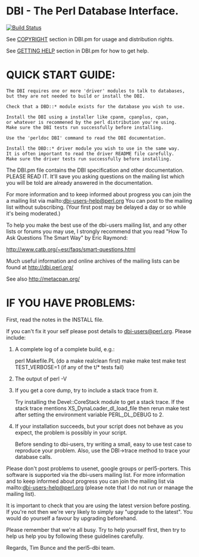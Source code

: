 # DBI - The Perl Database Interface.

[![Build Status](https://secure.travis-ci.org/perl5-dbi/dbi.png)](http://travis-ci.org/perl5-dbi/dbi/)

See [COPYRIGHT](https://metacpan.org/module/DBI#COPYRIGHT)
section in DBI.pm for usage and distribution rights.

See [GETTING HELP](https://metacpan.org/module/DBI#GETTING-HELP)
section in DBI.pm for how to get help.

# QUICK START GUIDE:

    The DBI requires one or more 'driver' modules to talk to databases,
    but they are not needed to build or install the DBI.

    Check that a DBD::* module exists for the database you wish to use.

    Install the DBI using a installer like cpanm, cpanplus, cpan,
    or whatever is recommened by the perl distribution you're using.
    Make sure the DBI tests run successfully before installing.

    Use the 'perldoc DBI' command to read the DBI documentation.

    Install the DBD::* driver module you wish to use in the same way.
    It is often important to read the driver README file carefully.
    Make sure the driver tests run successfully before installing.

The DBI.pm file contains the DBI specification and other documentation.
PLEASE READ IT. It'll save you asking questions on the mailing list
which you will be told are already answered in the documentation.

For more information and to keep informed about progress you can join
the a mailing list via mailto:dbi-users-help@perl.org
You can post to the mailing list without subscribing. (Your first post may be
delayed a day or so while it's being moderated.)

To help you make the best use of the dbi-users mailing list,
and any other lists or forums you may use, I strongly
recommend that you read "How To Ask Questions The Smart Way"
by Eric Raymond:
 
  http://www.catb.org/~esr/faqs/smart-questions.html

Much useful information and online archives of the mailing lists can be
found at http://dbi.perl.org/

See also http://metacpan.org/


# IF YOU HAVE PROBLEMS:

First, read the notes in the INSTALL file.

If you can't fix it your self please post details to dbi-users@perl.org.
Please include:

1. A complete log of a complete build, e.g.:

    perl Makefile.PL           (do a make realclean first)
    make
    make test
    make test TEST_VERBOSE=1   (if any of the t/* tests fail)

2. The output of perl -V

3. If you get a core dump, try to include a stack trace from it.

    Try installing the Devel::CoreStack module to get a stack trace.
    If the stack trace mentions XS_DynaLoader_dl_load_file then rerun
    make test after setting the environment variable PERL_DL_DEBUG to 2.

4. If your installation succeeds, but your script does not behave
   as you expect, the problem is possibly in your script.

    Before sending to dbi-users, try writing a small, easy to use test case to
    reproduce your problem. Also, use the DBI->trace method to trace your
    database calls.

Please don't post problems to usenet, google groups or perl5-porters.
This software is supported via the dbi-users mailing list.  For more
information and to keep informed about progress you can join the
mailing list via mailto:dbi-users-help@perl.org
(please note that I do not run or manage the mailing list).

It is important to check that you are using the latest version before
posting. If you're not then we're very likely to simply say "upgrade to
the latest". You would do yourself a favour by upgrading beforehand.

Please remember that we're all busy. Try to help yourself first,
then try to help us help you by following these guidelines carefully.

Regards,
Tim Bunce and the perl5-dbi team.
